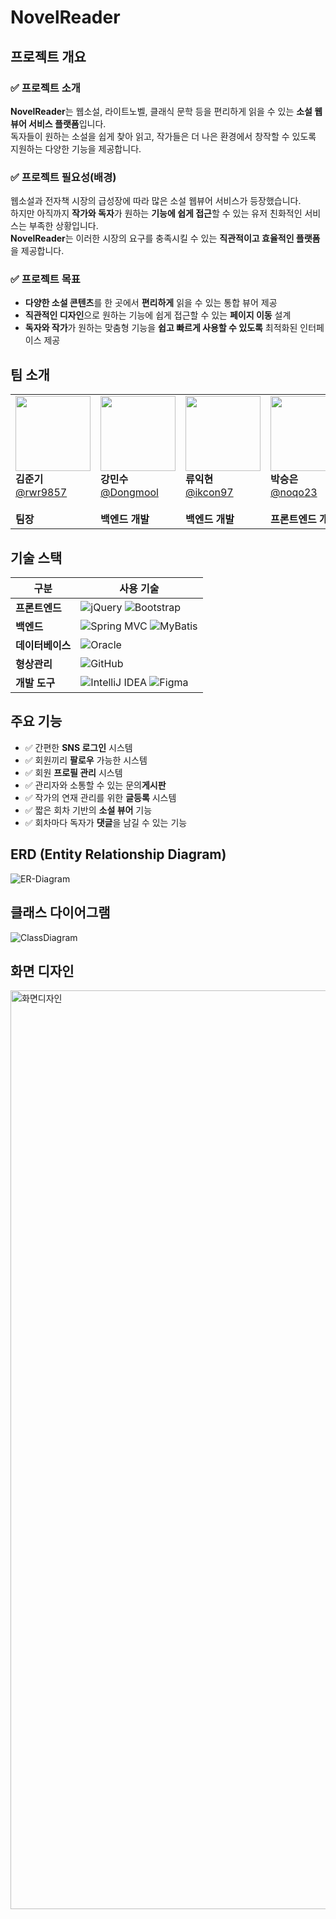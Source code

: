 # NovelReader

## 프로젝트 개요

### ✅ **프로젝트 소개**  
**NovelReader**는 웹소설, 라이트노벨, 클래식 문학 등을 편리하게 읽을 수 있는 **소설 웹뷰어 서비스 플랫폼**입니다.  
독자들이 원하는 소설을 쉽게 찾아 읽고, 작가들은 더 나은 환경에서 창작할 수 있도록 지원하는 다양한 기능을 제공합니다.

### ✅ **프로젝트 필요성(배경)**  
웹소설과 전자책 시장의 급성장에 따라 많은 소설 웹뷰어 서비스가 등장했습니다.  
하지만 아직까지 **작가와 독자**가 원하는 **기능에 쉽게 접근**할 수 있는 유저 친화적인 서비스는 부족한 상황입니다.  
**NovelReader**는 이러한 시장의 요구를 충족시킬 수 있는 **직관적이고 효율적인 플랫폼**을 제공합니다.

### ✅ **프로젝트 목표**  
- **다양한 소설 콘텐츠**를 한 곳에서 **편리하게** 읽을 수 있는 통합 뷰어 제공  
- **직관적인 디자인**으로 원하는 기능에 쉽게 접근할 수 있는 **페이지 이동** 설계  
- **독자와 작가**가 원하는 맞춤형 기능을 **쉽고 빠르게 사용할 수 있도록** 최적화된 인터페이스 제공


## 팀 소개

|  |  |  |  |  |
|--|--|--|--|--|
| <img src="https://avatars.githubusercontent.com/u/74402423?v=4" width="120"/><br/>**김준기**<br/>[@rwr9857](https://github.com/rwr9857)<br/><br/>**팀장** | <img src="https://avatars.githubusercontent.com/u/77829975?v=4" width="120"/><br/>**강민수**<br/>[@Dongmool](https://github.com/Dongmool)<br/><br/>**백엔드 개발**| <img src="https://avatars.githubusercontent.com/u/67631164?v=4" width="120"/><br/>**류익현**<br/>[@ikcon97](https://github.com/ikcon97)<br/><br/>**백엔드 개발**| <img src="https://avatars.githubusercontent.com/u/96859074?v=4" width="120"/><br/>**박승은**<br/>[@noqo23](https://github.com/noqo23)<br/><br/>**프론트엔드 개발**| <img src="https://avatars.githubusercontent.com/u/96814509?v=4" width="120"/><br/>**안태균**<br/>[@taekyun01](https://github.com/taekyun01)<br/><br/>**프론트엔드 개발**|


## 기술 스택

| 구분  | 사용 기술   |
|------|-----------|
| **프론트엔드** | ![jQuery](https://img.shields.io/badge/jQuery-%230769AD?style=for-the-badge&logo=jquery&logoColor=white) ![Bootstrap](https://img.shields.io/badge/Bootstrap-7952B3?style=for-the-badge&logo=bootstrap&logoColor=white) |
| **백엔드** | ![Spring MVC](https://img.shields.io/badge/Spring%20MVC-6DB33F?style=for-the-badge&logo=spring&logoColor=white) ![MyBatis](https://img.shields.io/badge/MyBatis-DB0000?style=for-the-badge&logoColor=white) |
| **데이터베이스** | ![Oracle](https://img.shields.io/badge/Oracle-F80000?style=for-the-badge&logo=oracle&logoColor=white)|
| **형상관리** | ![GitHub](https://img.shields.io/badge/GitHub-181717?style=for-the-badge&logo=github&logoColor=white)|
| **개발 도구** | ![IntelliJ IDEA](https://img.shields.io/badge/IntelliJ%20IDEA-000000?style=for-the-badge&logo=intellijidea&logoColor=white) ![Figma](https://img.shields.io/badge/Figma-F24E1E?style=for-the-badge&logo=figma&logoColor=white) |

## 주요 기능

- ✅ 간편한 **SNS 로그인** 시스템
- ✅ 회원끼리 **팔로우** 가능한 시스템
- ✅ 회원 **프로필 관리** 시스템
- ✅ 관리자와 소통할 수 있는 문의**게시판**
- ✅ 작가의 연재 관리를 위한 **글등록** 시스템
- ✅ 짧은 회차 기반의 **소설 뷰어** 기능
- ✅ 회차마다 독자가 **댓글**을 남길 수 있는 기능

## ERD (Entity Relationship Diagram)

![ER-Diagram](https://github.com/Vulpes94/novelreader/assets/74402423/b4761a4b-d39f-4827-b6db-646f398ba56d)

## 클래스 다이어그램

![ClassDiagram](https://github.com/Vulpes94/novelreader/assets/74402423/a63267aa-5937-4f45-bc60-4c63d1ea7c03)

## 화면 디자인

<img width="1470" alt="화면디자인" src="https://github.com/user-attachments/assets/22d83d21-d0b9-4047-b3b9-d24b00e73dc2" />





